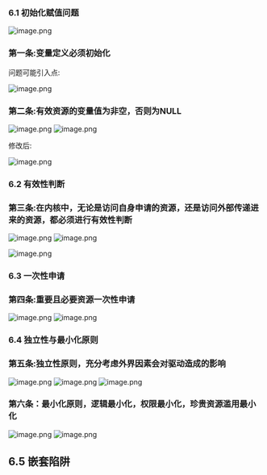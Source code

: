 

### 6.1 初始化赋值问题

![image.png](https://gcmz925-note.oss-cn-shenzhen.aliyuncs.com/gcmz/note202506032337157.png)

### 第一条:变量定义必须初始化

问题可能引入点:

![image.png](https://gcmz925-note.oss-cn-shenzhen.aliyuncs.com/gcmz/note202506032339342.png)


### 第二条:有效资源的变量值为非空，否则为NULL


![image.png](https://gcmz925-note.oss-cn-shenzhen.aliyuncs.com/gcmz/note202506032339693.png)
![image.png](https://gcmz925-note.oss-cn-shenzhen.aliyuncs.com/gcmz/note202506032340385.png)

修改后:

![image.png](https://gcmz925-note.oss-cn-shenzhen.aliyuncs.com/gcmz/note202506032343207.png)



### 6.2 有效性判断

### 第三条:在内核中，无论是访问自身申请的资源，还是访问外部传递进来的资源，都必须进行有效性判断

![image.png](https://gcmz925-note.oss-cn-shenzhen.aliyuncs.com/gcmz/note202506032344414.png)
![image.png](https://gcmz925-note.oss-cn-shenzhen.aliyuncs.com/gcmz/note202506032344783.png)


![image.png](https://gcmz925-note.oss-cn-shenzhen.aliyuncs.com/gcmz/note202506032345848.png)




### 6.3 一次性申请

### 第四条:重要且必要资源一次性申请

![image.png](https://gcmz925-note.oss-cn-shenzhen.aliyuncs.com/gcmz/note202506032347809.png)
![image.png](https://gcmz925-note.oss-cn-shenzhen.aliyuncs.com/gcmz/note202506032347381.png)



### 6.4 独立性与最小化原则

### 第五条:独立性原则，充分考虑外界因素会对驱动造成的影响

![image.png](https://gcmz925-note.oss-cn-shenzhen.aliyuncs.com/gcmz/note202506032349052.png)
![image.png](https://gcmz925-note.oss-cn-shenzhen.aliyuncs.com/gcmz/note202506032349137.png)
![image.png](https://gcmz925-note.oss-cn-shenzhen.aliyuncs.com/gcmz/note202506032350591.png)


### 第六条：最小化原则，逻辑最小化，权限最小化，珍贵资源滥用最小化

![image.png](https://gcmz925-note.oss-cn-shenzhen.aliyuncs.com/gcmz/note202506032352822.png)
![image.png](https://gcmz925-note.oss-cn-shenzhen.aliyuncs.com/gcmz/note202506032352458.png)


## 6.5 嵌套陷阱

